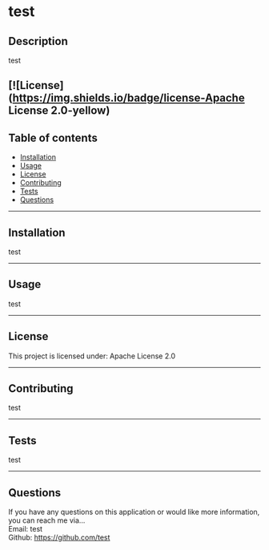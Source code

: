 # test
## Description
test

[![License](https://img.shields.io/badge/license-Apache License 2.0-yellow)
----------

## Table of contents
* [Installation](#installation)
* [Usage](#usage)
* [License](#license)
* [Contributing](#contributing)
* [Tests](#tests)
* [Questions](#questions)

----------

## Installation
test

----------

## Usage
test

-----------
## License
This project is licensed under:
Apache License 2.0

-------------
## Contributing
test

--------------
## Tests
test

------------
## Questions
If you have any questions on this application or would like more information, you can reach me via...    
Email: test    
Github: https://github.com/test
